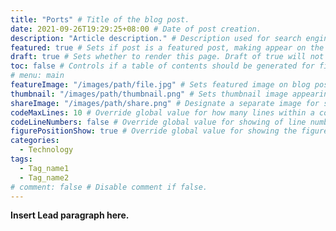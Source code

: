 ```yaml
---
title: "Ports" # Title of the blog post.
date: 2021-09-26T19:29:25+08:00 # Date of post creation.
description: "Article description." # Description used for search engine.
featured: true # Sets if post is a featured post, making appear on the home page side bar.
draft: true # Sets whether to render this page. Draft of true will not be rendered.
toc: false # Controls if a table of contents should be generated for first-level links automatically.
# menu: main
featureImage: "/images/path/file.jpg" # Sets featured image on blog post.
thumbnail: "/images/path/thumbnail.png" # Sets thumbnail image appearing inside card on homepage.
shareImage: "/images/path/share.png" # Designate a separate image for social media sharing.
codeMaxLines: 10 # Override global value for how many lines within a code block before auto-collapsing.
codeLineNumbers: false # Override global value for showing of line numbers within code block.
figurePositionShow: true # Override global value for showing the figure label.
categories:
  - Technology
tags:
  - Tag_name1
  - Tag_name2
# comment: false # Disable comment if false.
---
```


**Insert Lead paragraph here.**